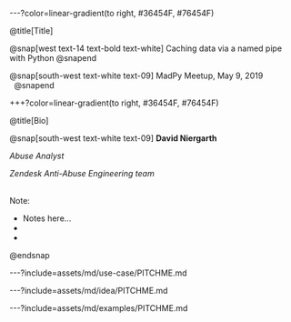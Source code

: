 ---?color=linear-gradient(to right, #36454F, #76454F)

@title[Title]

@snap[west text-14 text-bold text-white]
Caching data via a named pipe
<br/>
with Python
@snapend

@snap[south-west text-white text-09]
MadPy Meetup, May 9, 2019
<br/>
&nbsp;
@snapend


+++?color=linear-gradient(to right, #36454F, #76454F)

@title[Bio]

@snap[south-west text-white text-09]
**David Niergarth**

*Abuse Analyst*

*Zendesk Anti-Abuse Engineering team*
<br/>
&nbsp;

Note:

- Notes here...
- 
- 

@endsnap

---?include=assets/md/use-case/PITCHME.md

---?include=assets/md/idea/PITCHME.md

---?include=assets/md/examples/PITCHME.md
